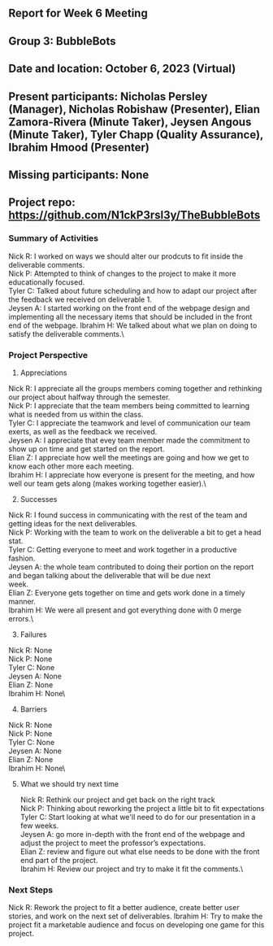 ## Report for Week 6 Meeting
## Group 3: BubbleBots
## Date and location: October 6, 2023 (Virtual)
## Present participants: Nicholas Persley (Manager), Nicholas Robishaw (Presenter), Elian Zamora-Rivera (Minute Taker), Jeysen Angous (Minute Taker), Tyler Chapp (Quality Assurance), Ibrahim Hmood (Presenter)
## Missing participants: None
## Project repo: https://github.com/N1ckP3rsl3y/TheBubbleBots

### Summary of Activities

Nick R: I worked on ways we should alter our prodcuts to fit inside the deliverable comments.\
Nick P: Attempted to think of changes to the project to make it more educationally focused.\
Tyler C: Talked about future scheduling and how to adapt our project after the feedback we received on deliverable 1.\
Jeysen A: I started working on the front end of the webpage design and implementing all the necessary items that should be included in the front end of the webpage.
Ibrahim H: We talked about what we plan on doing to satisfy the deliverable comments.\


### Project Perspective
1. Appreciations

  Nick R: I appreciate all the groups members coming together and rethinking our project about halfway through the semester.\
  Nick P: I appreciate that the team members being committed to learning what is needed from us within the class.\
  Tyler C: I appreciate the teamwork and level of communication our team exerts, as well as the feedback we received.\
  Jeysen A: I appreciate that evey team member made the commitment to show up on time and get started on the report.\
  Elian Z: I appreciate how well the meetings are going and how we get to know each other more each meeting.\
  Ibrahim H: I appreciate how everyone is present for the meeting, and how well our team gets along (makes working together easier).\

2. Successes

  Nick R: I found success in communicating with the rest of the team and getting ideas for the next deliverables.\
  Nick P: Working with the team to work on the deliverable a bit to get a head stat.\
  Tyler C: Getting everyone to meet and work together in a productive fashion.\
  Jeysen A: the whole team contributed to doing their portion on the report and began talking about the deliverable that will be due next   
  week.\
  Elian Z: Everyone gets together on time and gets work done in a timely manner.\
  Ibrahim H: We were all present and got everything done with 0 merge errors.\

3. Failures

  Nick R: None\
  Nick P: None\
  Tyler C: None\
  Jeysen A: None\
  Elian Z: None\
  Ibrahim H: None\

4. Barriers

  Nick R: None\
  Nick P: None\
  Tyler C: None\
  Jeysen A: None\
  Elian Z: None\
  Ibrahim H: None\

5. What we should try next time

   Nick R: Rethink our project and get back on the right track\
   Nick P: Thinking about reworking the project a little bit to fit expectations\
   Tyler C: Start looking at what we'll need to do for our presentation in a few weeks.\
   Jeysen A: go more in-depth with the front end of the webpage and adjust the project to meet the professor’s expectations.\
   Elian Z: review and figure out what else needs to be done with the front end part of the project.\
   Ibrahim H: Review our project and try to make it fit the comments.\


### Next Steps

  Nick R: Rework the project to fit a better audience, create better user stories, and work on the next set of deliverables.
  Ibrahim H: Try to make the project fit a marketable audience and focus on developing one game for this project.
